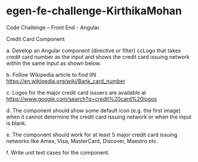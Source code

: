 # egen-fe-challenge-KirthikaMohan
Code Challenge – Front End - Angular

Credit Card Component

a. Develop an Angular component (directive or filter) ccLogo that takes credit card number as the input and shows the credit card issuing network within the same input as shown below.

b. Follow Wikipedia article to find IIN https://en.wikipedia.org/wiki/Bank_card_number

c. Logos for the major credit card issuers are available at https://www.google.com/search?q=credit%20card%20logos

d. The component should show some default icon (e.g. the first image) when it cannot determine the credit card issuing network or when the input is blank.

e. The component should work for at least 5 major credit card issuing networks like Amex, Visa, MasterCard, Discover, Maestro etc.

f. Write unit test cases for the component.

